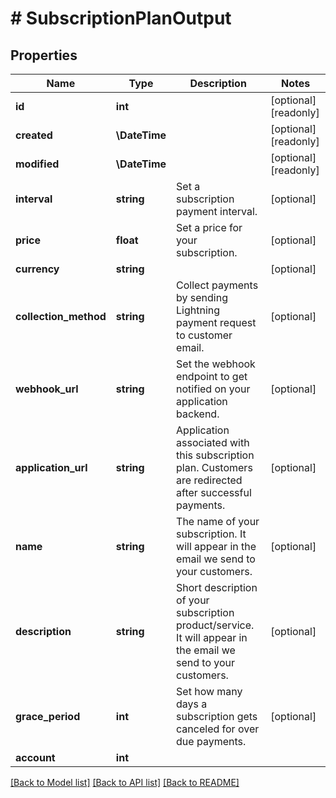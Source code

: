 # # SubscriptionPlanOutput

## Properties

Name | Type | Description | Notes
------------ | ------------- | ------------- | -------------
**id** | **int** |  | [optional] [readonly]
**created** | **\DateTime** |  | [optional] [readonly]
**modified** | **\DateTime** |  | [optional] [readonly]
**interval** | **string** | Set a subscription payment interval. | [optional]
**price** | **float** | Set a price for your subscription. | [optional]
**currency** | **string** |  | [optional]
**collection_method** | **string** | Collect payments by sending Lightning payment request to customer email. | [optional]
**webhook_url** | **string** | Set the webhook endpoint to get notified on your application backend. | [optional]
**application_url** | **string** | Application associated with this subscription plan. Customers are redirected after successful payments. | [optional]
**name** | **string** | The name of your subscription. It will appear in the email we send to your customers. | [optional]
**description** | **string** | Short description of your subscription product/service. It will appear in the email we send to your customers. | [optional]
**grace_period** | **int** | Set how many days a subscription gets canceled for over due payments. | [optional]
**account** | **int** |  |

[[Back to Model list]](../../README.md#models) [[Back to API list]](../../README.md#endpoints) [[Back to README]](../../README.md)
